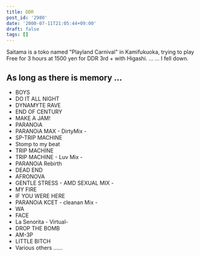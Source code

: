 ```yaml
---
title: DDR
post_id: '2980'
date: '2000-07-11T21:05:44+09:00'
draft: false
tags: []
---
```


Saitama is a toko named "Playland Carnival" in Kamifukuoka, trying to play Free for 3 hours at 1500 yen for DDR 3rd + with Higashi. ... ... I fell down.

## As long as there is memory ...

*   BOYS
*   DO IT ALL NIGHT
*   DYNAMYTE RAVE
*   END OF CENTURY
*   MAKE A JAM!
*   PARANOiA
*   PARANOiA MAX - DirtyMix -
*   SP-TRIP MACHINE
*   Stomp to my beat
*   TRIP MACHINE
*   TRIP MACHINE - Luv Mix -
*   PARANOiA Rebirth
*   DEAD END
*   AFRONOVA
*   GENTLE STRESS - AMD SEXUAL MIX -
*   MY FIRE
*   IF YOU WERE HERE
*   PARANOiA KCET - cleanan Mix -
*   WA
*   FACE
*   La Senorita - Virtual-
*   DROP THE BOMB
*   AM-3P
*   LITTLE BITCH
*   Various others ......